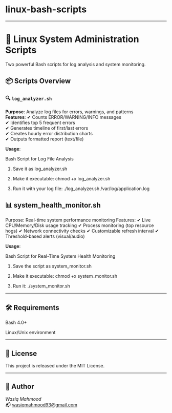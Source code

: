 # linux-bash-scripts

---

# 🐧 Linux System Administration Scripts

Two powerful Bash scripts for log analysis and system monitoring.

## 📦 Scripts Overview

### 🔍 `log_analyzer.sh` 
**Purpose**: Analyze log files for errors, warnings, and patterns  
**Features**:
✔ Counts ERROR/WARNING/INFO messages  
✔ Identifies top 5 frequent errors  
✔ Generates timeline of first/last errors  
✔ Creates hourly error distribution charts  
✔ Outputs formatted report (text/file)  

**Usage**:

Bash Script for Log File Analysis

  1. Save it as log_analyzer.sh

  2. Make it executable: chmod +x log_analyzer.sh

  3. Run it with your log file: ./log_analyzer.sh /var/log/application.log

## 📊 system_health_monitor.sh

Purpose: Real-time system performance monitoring
Features:
✔ Live CPU/Memory/Disk usage tracking
✔ Process monitoring (top resource hogs)
✔ Network connectivity checks
✔ Customizable refresh interval
✔ Threshold-based alerts (visual/audio)

**Usage**:

Bash Script for Real-Time System Health Monitoring

  1.  Save the script as system_monitor.sh

  2.  Make it executable: chmod +x system_monitor.sh

  3.  Run it: ./system_monitor.sh

---

## 🛠️ Requirements

Bash 4.0+

Linux/Unix environment

---

## 📄 License

This project is released under the MIT License.

---

## 👤 Author

*Wasiq Mahmood*  
📬 wasiqmahmood93@gmail.com

